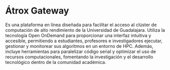 # Átrox Gateway


Es una plataforma en línea diseñada para facilitar el acceso al clúster de computación de alto rendimiento de la Universidad de Guadalajara. Utiliza la tecnología Open OnDemand para proporcionar una interfaz intuitiva y accesible, permitiendo a estudiantes, profesores e investigadores ejecutar, gestionar y monitorear sus algoritmos en un entorno de HPC. Además, incluye herramientas para paralelizar código serial y optimizar el uso de recursos computacionales, fomentando la investigación y el desarrollo tecnológico dentro de la comunidad académica.
